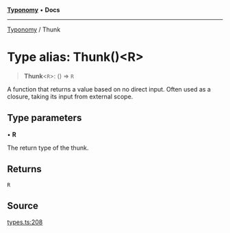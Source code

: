 [**Typonomy**](../README.md) • **Docs**

***

[Typonomy](../globals.md) / Thunk

# Type alias: Thunk()\<R\>

> **Thunk**\<`R`\>: () => `R`

A function that returns a value based on no direct input.
Often used as a closure, taking its input from external scope.

## Type parameters

• **R**

The return type of the thunk.

## Returns

`R`

## Source

[types.ts:208](https://github.com/softcraft-development/typonomy/blob/1c47fc13034f4e53267c72ada03a418616dc092e/src/types.ts#L208)
